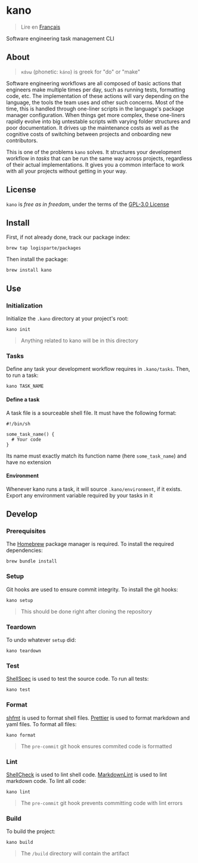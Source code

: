 # kano

> Lire en [Français](/docs/README.fr.md)

Software engineering task management CLI

## About

> `κάνω` (phonetic: `káno`) is greek for "do" or "make"

Software engineering workflows are all composed of basic actions that engineers make multiple
times per day, such as running tests, formatting code, etc. The implementation of these actions
will vary depending on the language, the tools the team uses and other such concerns. Most of
the time, this is handled through one-liner scripts in the language's package manager
configuration. When things get more complex, these one-liners rapidly evolve into big untestable
scripts with varying folder structures and poor documentation. It drives up the maintenance
costs as well as the cognitive costs of switching between projects and onboarding new
contributors.

This is one of the problems `kano` solves. It structures your development workflow in _tasks_
that can be run the same way across projects, regardless of their actual implementations. It
gives you a common interface to work with all your projects without getting in your way.

## License

`kano` is _free as in freedom_, under the terms of the [GPL-3.0 License](/LICENSE)

## Install

First, if not already done, track our package index:

```shell
brew tap logisparte/packages
```

Then install the package:

```shell
brew install kano
```

## Use

### Initialization

Initialize the `.kano` directory at your project's root:

```shell
kano init
```

> Anything related to kano will be in this directory

### Tasks

Define any task your development workflow requires in `.kano/tasks`. Then, to run a task:

```shell
kano TASK_NAME
```

#### Define a task

A task file is a sourceable shell file. It must have the following format:

```shell
#!/bin/sh

some_task_name() {
  # Your code
}

```

Its name must exactly match its function name (here `some_task_name`) and have no extension

#### Environment

Whenever kano runs a task, it will source `.kano/environment`, if it exists. Export any
environment variable required by your tasks in it

## Develop

### Prerequisites

The [Homebrew](https://github.com/Homebrew/brew) package manager is required. To install the
required dependencies:

```shell
brew bundle install
```

### Setup

Git hooks are used to ensure commit integrity. To install the git hooks:

```shell
kano setup
```

> This should be done right after cloning the repository

### Teardown

To undo whatever `setup` did:

```shell
kano teardown
```

### Test

[ShellSpec](https://github.com/shellspec/shellspec) is used to test the source code. To run all
tests:

```shell
kano test
```

### Format

[shfmt](https://github.com/mvdan/sh) is used to format shell files.
[Prettier](https://github.com/prettier/prettier) is used to format markdown and yaml files. To
format all files:

```shell
kano format
```

> The `pre-commit` git hook ensures commited code is formatted

### Lint

[ShellCheck](https://github.com/koalaman/shellcheck) is used to lint shell code.
[MarkdownLint](https://github.com/igorshubovych/markdownlint-cli) is used to lint markdown code.
To lint all code:

```shell
kano lint
```

> The `pre-commit` git hook prevents committing code with lint errors

### Build

To build the project:

```shell
kano build
```

> The `/build` directory will contain the artifact
